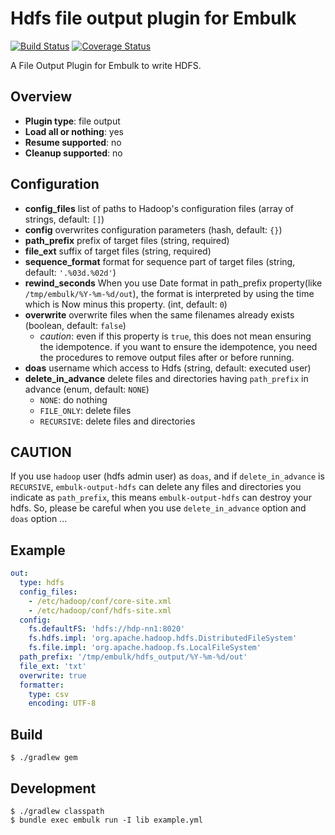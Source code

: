 # Hdfs file output plugin for Embulk

[![Build Status](https://travis-ci.org/civitaspo/embulk-output-hdfs.svg)](https://travis-ci.org/civitaspo/embulk-output-hdfs)
[![Coverage Status](https://coveralls.io/repos/github/civitaspo/embulk-output-hdfs/badge.svg?branch=master)](https://coveralls.io/github/civitaspo/embulk-output-hdfs?branch=master)

A File Output Plugin for Embulk to write HDFS.

## Overview

* **Plugin type**: file output
* **Load all or nothing**: yes
* **Resume supported**: no
* **Cleanup supported**: no

## Configuration

- **config_files** list of paths to Hadoop's configuration files (array of strings, default: `[]`)
- **config** overwrites configuration parameters (hash, default: `{}`)
- **path_prefix** prefix of target files (string, required)
- **file_ext** suffix of target files (string, required)
- **sequence_format** format for sequence part of target files (string, default: `'.%03d.%02d'`)
- **rewind_seconds** When you use Date format in path_prefix property(like `/tmp/embulk/%Y-%m-%d/out`), the format is interpreted by using the time which is Now minus this property. (int, default: `0`)
- **overwrite** overwrite files when the same filenames already exists (boolean, default: `false`)
    - *caution*: even if this property is `true`, this does not mean ensuring the idempotence. if you want to ensure the idempotence, you need the procedures to remove output files after or before running. 
- **doas** username which access to Hdfs (string, default: executed user)
- **delete_in_advance** delete files and directories having `path_prefix` in advance (enum, default: `NONE`)
    - `NONE`: do nothing
    - `FILE_ONLY`: delete files
    - `RECURSIVE`: delete files and directories

## CAUTION
If you use `hadoop` user (hdfs admin user) as `doas`, and if `delete_in_advance` is `RECURSIVE`,
`embulk-output-hdfs` can delete any files and directories you indicate as `path_prefix`,
this means `embulk-output-hdfs` can destroy your hdfs.
So, please be careful when you use `delete_in_advance` option and `doas` option ...

## Example

```yaml
out:
  type: hdfs
  config_files:
    - /etc/hadoop/conf/core-site.xml
    - /etc/hadoop/conf/hdfs-site.xml
  config:
    fs.defaultFS: 'hdfs://hdp-nn1:8020'
    fs.hdfs.impl: 'org.apache.hadoop.hdfs.DistributedFileSystem'
    fs.file.impl: 'org.apache.hadoop.fs.LocalFileSystem'
  path_prefix: '/tmp/embulk/hdfs_output/%Y-%m-%d/out'
  file_ext: 'txt'
  overwrite: true
  formatter:
    type: csv
    encoding: UTF-8
```


## Build

```
$ ./gradlew gem
```

## Development

```
$ ./gradlew classpath
$ bundle exec embulk run -I lib example.yml
```
